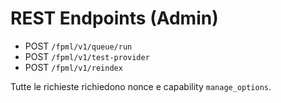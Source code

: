 # REST Endpoints (Admin)

- POST `/fpml/v1/queue/run`
- POST `/fpml/v1/test-provider`
- POST `/fpml/v1/reindex`

Tutte le richieste richiedono nonce e capability `manage_options`.
